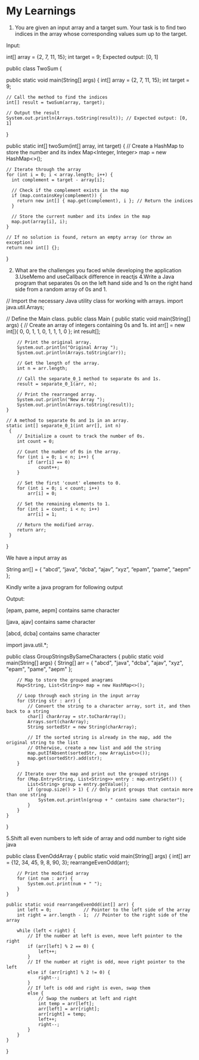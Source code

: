 # My Learnings


1. You are given an input array and a target sum. Your task is to find two indices in the array whose corresponding values sum up to the target.

Input:

int[] array = {2, 7, 11, 15};
int target = 9;
Expected output:
[0, 1]


public class TwoSum {

  public static void main(String[] args) {
    int[] array = {2, 7, 11, 15};
    int target = 9;

    // Call the method to find the indices
    int[] result = twoSum(array, target);

    // Output the result
    System.out.println(Arrays.toString(result)); // Expected output: [0, 1]
  }

  public static int[] twoSum(int[] array, int target) {
    // Create a HashMap to store the number and its index
    Map<Integer, Integer> map = new HashMap<>();

    // Iterate through the array
    for (int i = 0; i < array.length; i++) {
      int complement = target - array[i];

      // Check if the complement exists in the map
      if (map.containsKey(complement)) {
        return new int[] { map.get(complement), i }; // Return the indices
      }

      // Store the current number and its index in the map
      map.put(array[i], i);
    }

    // If no solution is found, return an empty array (or throw an exception)
    return new int[] {};
  }



2. What are the challenges you faced while developing the application
3.UseMemo and useCallback difference in reactjs
4.Write a Java program that separates 0s on the left hand side and 1s on the right hand side from a random array of 0s and 1.

// Import the necessary Java utility class for working with arrays.
import java.util.Arrays;

// Define the Main class.
public class Main {
    public static void main(String[] args)
    {
        // Create an array of integers containing 0s and 1s.
        int arr[] = new int[]{ 0, 0, 1, 1, 0, 1, 1, 1, 0 };
        int result[];
        
        // Print the original array.
        System.out.println("Original Array ");
        System.out.println(Arrays.toString(arr));

        // Get the length of the array.
        int n = arr.length;
 
        // Call the separate_0_1 method to separate 0s and 1s.
        result = separate_0_1(arr, n);
        
        // Print the rearranged array.
        System.out.println("New Array ");
        System.out.println(Arrays.toString(result));
    }
    
    // A method to separate 0s and 1s in an array.
    static int[] separate_0_1(int arr[], int n)
     {
        // Initialize a count to track the number of 0s.
        int count = 0;   
     
        // Count the number of 0s in the array.
        for (int i = 0; i < n; i++) {
            if (arr[i] == 0)
                count++;
        }
 
        // Set the first 'count' elements to 0.
        for (int i = 0; i < count; i++)
            arr[i] = 0;
 
        // Set the remaining elements to 1.
        for (int i = count; i < n; i++)
            arr[i] = 1;
    
        // Return the modified array.
        return arr;
     }       
}



We have a input array as

String arr[] = { “abcd”, “java”, “dcba”, “ajav”, “xyz”, “epam”, “pame”, “aepm” };

Kindly write a java program for following output

Output:

[epam, pame, aepm] contains same character

[java, ajav] contains same character

[abcd, dcba] contains same character


import java.util.*;

public class GroupStringsBySameCharacters {
    public static void main(String[] args) {
        String[] arr = { "abcd", "java", "dcba", "ajav", "xyz", "epam", "pame", "aepm" };
        
        // Map to store the grouped anagrams
        Map<String, List<String>> map = new HashMap<>();

        // Loop through each string in the input array
        for (String str : arr) {
            // Convert the string to a character array, sort it, and then back to a string
            char[] charArray = str.toCharArray();
            Arrays.sort(charArray);
            String sortedStr = new String(charArray);

            // If the sorted string is already in the map, add the original string to the list
            // Otherwise, create a new list and add the string
            map.putIfAbsent(sortedStr, new ArrayList<>());
            map.get(sortedStr).add(str);
        }

        // Iterate over the map and print out the grouped strings
        for (Map.Entry<String, List<String>> entry : map.entrySet()) {
            List<String> group = entry.getValue();
            if (group.size() > 1) { // Only print groups that contain more than one string
                System.out.println(group + " contains same character");
            }
        }
    }
}


5.Shift all even numbers to left side of array and odd number to right side java

public class EvenOddArray {
    public static void main(String[] args) {
        int[] arr = {12, 34, 45, 9, 8, 90, 3};
        rearrangeEvenOdd(arr);

        // Print the modified array
        for (int num : arr) {
            System.out.print(num + " ");
        }
    }

    public static void rearrangeEvenOdd(int[] arr) {
        int left = 0;            // Pointer to the left side of the array
        int right = arr.length - 1;  // Pointer to the right side of the array

        while (left < right) {
            // If the number at left is even, move left pointer to the right
            if (arr[left] % 2 == 0) {
                left++;
            } 
            // If the number at right is odd, move right pointer to the left
            else if (arr[right] % 2 != 0) {
                right--;
            } 
            // If left is odd and right is even, swap them
            else {
                // Swap the numbers at left and right
                int temp = arr[left];
                arr[left] = arr[right];
                arr[right] = temp;
                left++;
                right--;
            }
        }
    }
}

